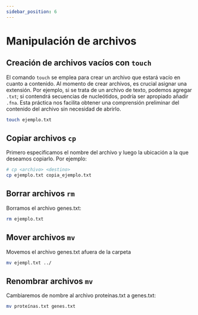```yaml
---
sidebar_position: 6
---
```


# Manipulación de archivos

## Creación de archivos vacíos con `touch`
El comando `touch` se emplea para crear un archivo que estará vacío en cuanto a contenido. Al momento de crear archivos, es crucial asignar una extensión. Por ejemplo, si se trata de un archivo de texto, podemos agregar `.txt`; si contendrá secuencias de nucleótidos, podría ser apropiado añadir `.fna`. Esta práctica nos facilita obtener una comprensión preliminar del contenido del archivo sin necesidad de abrirlo.

```bash
touch ejemplo.txt
```

## Copiar archivos `cp`
Primero especificamos el nombre del archivo y luego la ubicación a la que deseamos copiarlo. Por ejemplo:

```bash
# cp <archivo> <destino>
cp ejemplo.txt copia_ejemplo.txt
```


## Borrar archivos `rm`
Borramos el archivo genes.txt:

```bash
rm ejemplo.txt
```

## Mover archivos `mv`
Movemos el archivo genes.txt afuera de la carpeta

```bash
mv ejempl.txt ../ 
```

## Renombrar archivos `mv`
Cambiaremos de nombre al archivo proteínas.txt a genes.txt:

```bash
mv proteínas.txt genes.txt
```